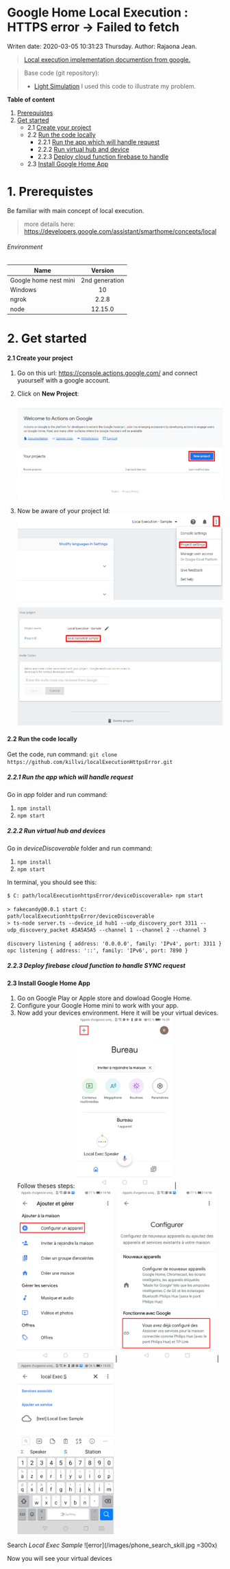 # Google Home Local Execution : HTTPS error -> Failed to fetch
Writen date: 2020-03-05 10:31:23 Thursday.
Author: Rajaona Jean.

>[Local execution implementation documention from google.](https://developers.google.com/assistant/smarthome/concepts/local)

> Base code (git repository): 
>  - [Light Simulation](https://github.com/actions-on-google/smart-home-local)
  	I used this code to illustrate my problem.

**Table of content**

1. [Prerequistes](#prerequistes)
2. [Get started](#get-started)
	- 2.1 [Create your project](#create-project)
	- 2.2 [Run the code locally](#run-locally)
		 + 2.2.1 [Run the app which will handle request](#run-app)
		 + 2.2.2 [Run virtual hub and device](#run-hub)
		 + 2.2.3 [Deploy cloud function firebase to handle ](#sync)
	- 2.3 [Install Google Home App](#google-home-app)

<a name="prerequistes"></a>

# 1. Prerequistes

Be familiar with main concept of local execution.
> more details here: https://developers.google.com/assistant/smarthome/concepts/local

######  Environment
|       Name        |  Version                        | 
|----------| :--------------------------: |
| Google home nest mini   |        2nd generation     |
| Windows | 10 |
| ngrok | 2.2.8 |
| node  | 12.15.0 |

<a name="get-started"></a>

# 2. Get started

<a name="create-project"></a>

#### 2.1 Create your project
 1. Go on this url: https://console.actions.google.com/ and connect yuourself with a google account.
 2. Click on **New Project**:
 	![error](/images/new_project.png)
 3. Now be aware of your project Id:
	![error](/images/first_page.PNG)

	![error](/images/project_id.PNG)

<a name="run-locally"></a>

#### 2.2 Run the code locally
Get the code, run command: `git clone https://github.com/killvi/localExecutionHttpsError.git`

<a name="run-app"></a>

##### 2.2.1 Run the app which will handle request

Go in *app*  folder and run command:
1. `npm install`
2. `npm start`

<a name="run-hub"></a>

##### 2.2.2 Run virtual hub and devices

Go in *deviceDiscoverable*  folder and run command:
1. `npm install`
2. `npm start`

In terminal, you should see this:
```
$ C: path/localExecutionhttpsError/deviceDiscoverable> npm start

> fakecandy@0.0.1 start C: path/localExecutionhttpsError/deviceDiscoverable
> ts-node server.ts --device_id hub1 --udp_discovery_port 3311 --udp_discovery_packet A5A5A5A5 --channel 1 --channel 2 --channel 3

discovery listening { address: '0.0.0.0', family: 'IPv4', port: 3311 }
opc listening { address: '::', family: 'IPv6', port: 7890 }
```
<a name="sync"></a>

##### 2.2.3 Deploy firebase cloud function to handle SYNC request

<a name="google-home-app"></a>

#### 2.3 Install Google Home App
1. Go on Google Play or Apple store and dowload Google Home.
2. Configure your Google Home mini to work with your app.
3. Now add your devices environment. Here it will be your virtual devices. Follow theses steps:
<img src="https://raw.githubusercontent.com/killvi/localExecutionHttpsError/master/images/phone_acceuil.jpg" height="400px">  | <img src="https://raw.githubusercontent.com/killvi/localExecutionHttpsError/master/images/phone_configure.jpg" height="400px"> | <img src="/images/phone_add_skill.jpg" height="400px"> | <img src="https://raw.githubusercontent.com/killvi/localExecutionHttpsError/master/images/phone_search_skill.jpg" height="400px">

Search *Local Exec Sample*
![error](/images/phone_search_skill.jpg =300x)

Now you will see your virtual devices
